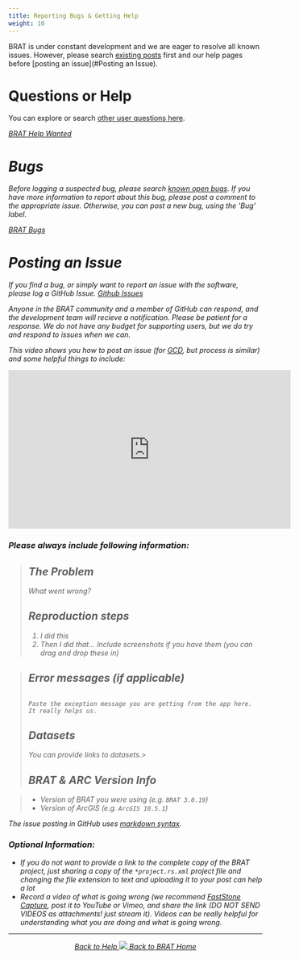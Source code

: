 ```yaml
---
title: Reporting Bugs & Getting Help
weight: 10
---
```


BRAT is under constant development and we are eager to resolve all known issues.  However, please search [existing posts](https://github.com/Riverscapes/pyBRAT/issues) first and our help pages before [posting an issue](#Posting an Issue).

# Questions or Help
You can explore or search [other user questions here](https://github.com/Riverscapes/pyBRAT/issues?utf8=%E2%9C%93&q=is%3Aissue+label%3A%22help+wanted%22+).



<a class="button" href="https://github.com/Riverscapes/pyBRAT/issues?utf8=%E2%9C%93&q=is%3Aissue+label%3A%22help+wanted%22+"><i class="fa fa-github"/> BRAT Help Wanted</a>

# Bugs

Before logging a suspected bug, please search [known open bugs](https://github.com/Riverscapes/pyBRAT/labels/bug). If you have more information to report about this bug, please post a comment to the appropriate issue. Otherwise, you can post a new bug, using the 'Bug' label.

<a class="button" href="https://github.com/Riverscapes/pyBRAT/labels/bug"><i class="fa fa-github"/> BRAT Bugs</a>



# Posting an Issue

If you find a bug, or simply want to report an issue with the software, please log a GitHub Issue. <a class="button" href="https://github.com/Riverscapes/pyBRAT/issues"><i class="fa fa-github"/> Github Issues</a> 

Anyone in the BRAT community and a member of GitHub  can respond, and the development team will recieve a notification. Please be patient for a response. We do not have any budget for supporting users, but we do try and respond to issues when we can. 

This video shows you how to post an issue (for [GCD](http://gcd.riverscapes.xyz), but process is similar) and some helpful things to include:
<iframe width="560" height="315" src="https://www.youtube.com/embed/EFAQgvZQY0s?rel=0" frameborder="0" allow="autoplay; encrypted-media" allowfullscreen></iframe>


### Please always include following information:

> ## The Problem
>
> What went wrong?
>
> ## Reproduction steps
> 
> 1. I did this
> 2. Then I did that...
>  Include screenshots if you have them (you can drag and drop these in) 


> ## Error messages (if applicable)
> 
> ```text
> 
> Paste the exception message you are getting from the app here. It really helps us. 
> 
> ```
> ## Datasets
> 
> You can provide links to datasets.> 
> ## BRAT & ARC Version Info


> - Version of BRAT you were using (e.g. `BRAT 3.0.19`)
> -  Version of ArcGIS  (e.g. `ArcGIS 10.5.1`)


The issue posting in GitHub uses [markdown syntax](https://guides.github.com/features/mastering-markdown/). 



### Optional Information:

- If you do not want to provide a link to the complete copy of the BRAT project, just sharing a copy of the `*project.rs.xml` project file and changing the file extension to text and uploading it to your post can help a lot
- Record a video of what is going wrong (we recommend [FastStone Capture](http://etal.joewheaton.org/faststone-capture.html), post it to YouTube or Vimeo, and share the link (DO NOT SEND VIDEOS as attachments! just stream it). Videos can be really helpful for understanding what you are doing and what is going wrong.

------
<div align="center">
	<a class="hollow button" href="{{ site.baseurl }}/Documentation"><i class="fa fa-info-circle"></i> Back to Help </a>
	<a class="hollow button" href="{{ site.baseurl }}/"><img src="{{ site.baseurl }}/assets/images/favicons/favicon-16x16.png">  Back to BRAT Home </a>  

</div>
